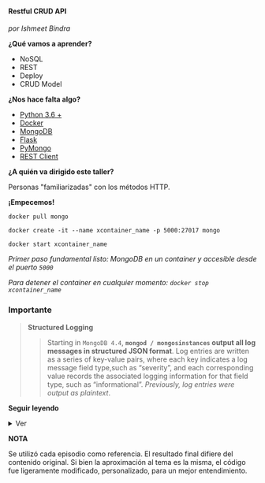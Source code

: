 #### Restful CRUD API
*por Ishmeet Bindra*

**¿Qué vamos a aprender?**
- NoSQL
- REST
- Deploy
- CRUD Model

**¿Nos hace falta algo?**
- [Python 3.6 +](https://www.python.org/)
- [Docker](https://www.docker.com/)
- [MongoDB](https://www.mongodb.com/)
- [Flask](https://flask.palletsprojects.com/en/1.1.x/)
- [PyMongo](https://pypi.org/project/pymongo/)
- [REST Client](https://marketplace.visualstudio.com/items?itemName=humao.rest-client)


**¿A quién va dirigido este taller?**

Personas "familiarizadas" con los métodos HTTP.

**¡Empecemos!**

```
docker pull mongo

docker create -it --name xcontainer_name -p 5000:27017 mongo

docker start xcontainer_name

```
*Primer paso fundamental listo: MongoDB en un container y accesible desde el puerto `5000`*

*Para detener el container en cualquier momento: `docker stop xcontainer_name`*

### Importante

> **Structured Logging**
>
>> Starting in `MongoDB 4.4`, **`mongod / mongosinstances` output all log messages in structured JSON format**. Log entries are written as a series of key-value pairs, where each key indicates a log message field type,such as “severity”, and each corresponding value records the associated logging information for that field type, such as “informational”. *Previously, log entries were output as plaintext*.

**Seguir leyendo**

<details>
<summary markdown="span">Ver</summary>

<pre>
  LINK: <a href="https://docs.mongodb.com/manual/reference/log-messages/">Log Messages</a>
</pre>
</details>

**NOTA**

Se utilizó cada episodio como referencia. El resultado final difiere del contenido original. Si bien la aproximación al tema es la misma, el código fue ligeramente modificado, personalizado, para un mejor entendimiento.